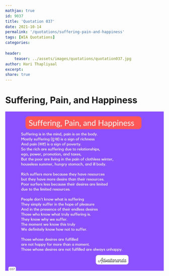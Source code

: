 ```yaml
---
mathjax: true
id: 9037
title: 'Quotation 037'
date: 2021-10-14
permalink: '/quotations/suffering-pain-and-happiness'
tags: [WIA Quotations] 
categories: 

header:
    teaser: ../assets/images/quotations/quotation037.jpg
author: Hari Thapliyaal 
excerpt:
share: true 
---
```


# Suffering, Pain, and Happiness

![Suffering, Pain, and Happiness](../assets/images/quotations/quotation037.jpg)
